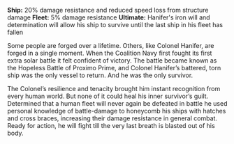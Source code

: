 **Ship:** 20% damage resistance and reduced speed loss from structure damage
**Fleet:** 5% damage resistance
**Ultimate:** Hanifer's iron will and determination will allow his ship to survive until the last ship in his fleet has fallen

Some people are forged over a lifetime.  Others, like Colonel Hanifer, are forged in a single moment.  When the Coalition Navy first fought its first extra solar battle it felt confident of victory.  The battle became known as the Hopeless Battle of Proximo Prime, and Colonel Hanifer’s battered, torn ship was the only vessel to return.  And he was the only survivor.

The Colonel’s resilience and tenacity brought him instant recognition from every human world.  But none of it could heal his inner survivor’s guilt.  Determined that a human fleet will never again be defeated in battle he used personal knowledge of battle-damage to honeycomb his ships with hatches and cross braces, increasing their damage resistance in general combat.  Ready for action, he will fight till the very last breath is blasted out of his body.